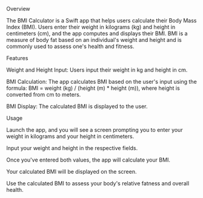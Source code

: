Overview

The BMI Calculator is a Swift app that helps users calculate their Body Mass Index (BMI). Users enter their weight in kilograms (kg) and height in centimeters (cm), and the app computes and displays their BMI. BMI is a measure of body fat based on an individual's weight and height and is commonly used to assess one's health and fitness.

Features

Weight and Height Input: Users input their weight in kg and height in cm.

BMI Calculation: The app calculates BMI based on the user's input using the formula: BMI = weight (kg) / (height (m) * height (m)), where height is converted from cm to meters.

BMI Display: The calculated BMI is displayed to the user.

Usage

Launch the app, and you will see a screen prompting you to enter your weight in kilograms and your height in centimeters.

Input your weight and height in the respective fields.

Once you've entered both values, the app will calculate your BMI.

Your calculated BMI will be displayed on the screen.

Use the calculated BMI to assess your body's relative fatness and overall health.
